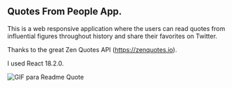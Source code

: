 ## Quotes From People App.

This is a web responsive application where the users can read quotes from influential figures throughout history and share their favorites on Twitter.

Thanks to the great Zen Quotes API (https://zenquotes.io).

I used React 18.2.0. 

<!--- Try it on:
https://quotesfrompeople.netlify.app/

*Thanks for your time!* -->



![GIF para Readme Quote](https://user-images.githubusercontent.com/83608710/188929005-d4acdba0-4fe8-4d65-91b8-ef20e1851687.gif)

